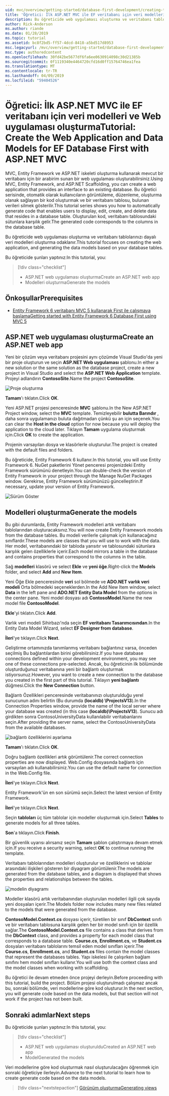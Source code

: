 ```yaml
---
uid: mvc/overview/getting-started/database-first-development/creating-the-web-application
title: 'Öğretici: İlk ASP.NET MVC ile EF veritabanı için veri modelleri ve Web uygulaması oluşturma'
description: Bu öğreticide web uygulaması oluşturma ve veritabanı tablolarınızı dayalı veri modelleri oluşturma odaklanır.
author: Rick-Anderson
ms.author: riande
ms.date: 01/28/2019
ms.topic: tutorial
ms.assetid: bc8f2bd5-ff57-4dcd-8418-a5bd517d8953
msc.legacyurl: /mvc/overview/getting-started/database-first-development/creating-the-web-application
msc.type: authoredcontent
ms.openlocfilehash: 30fd42be5677df6fa6ee0630914098c30d21385b
ms.sourcegitcommit: 0f1119340e4464720cfd16d0ff15764746ea1fea
ms.translationtype: MT
ms.contentlocale: tr-TR
ms.lasthandoff: 04/09/2019
ms.locfileid: "59404526"
---
```

# <a name="tutorial-create-the-web-application-and-data-models-for-ef-database-first-with-aspnet-mvc"></a><span data-ttu-id="3784d-103">Öğretici: İlk ASP.NET MVC ile EF veritabanı için veri modelleri ve Web uygulaması oluşturma</span><span class="sxs-lookup"><span data-stu-id="3784d-103">Tutorial: Create the Web Application and Data Models for EF Database First with ASP.NET MVC</span></span>

 <span data-ttu-id="3784d-104">MVC, Entity Framework ve ASP.NET iskeleti oluşturma kullanarak mevcut bir veritabanı için bir arabirim sunan bir web uygulaması oluşturabilirsiniz.</span><span class="sxs-lookup"><span data-stu-id="3784d-104">Using MVC, Entity Framework, and ASP.NET Scaffolding, you can create a web application that provides an interface to an existing database.</span></span> <span data-ttu-id="3784d-105">Bu öğretici serisinde, otomatik olarak kullanıcıların görüntüleme, düzenleme, oluşturma olanak sağlayan bir kod oluşturmak ve bir veritabanı tablosu, bulunan verileri silmek gösterilir.</span><span class="sxs-lookup"><span data-stu-id="3784d-105">This tutorial series shows you how to automatically generate code that enables users to display, edit, create, and delete data that resides in a database table.</span></span> <span data-ttu-id="3784d-106">Oluşturulan kod, veritabanı tablosundaki sütunlara karşılık gelir.</span><span class="sxs-lookup"><span data-stu-id="3784d-106">The generated code corresponds to the columns in the database table.</span></span>

<span data-ttu-id="3784d-107">Bu öğreticide web uygulaması oluşturma ve veritabanı tablolarınızı dayalı veri modelleri oluşturma odaklanır.</span><span class="sxs-lookup"><span data-stu-id="3784d-107">This tutorial focuses on creating the web application, and generating the data models based on your database tables.</span></span>

<span data-ttu-id="3784d-108">Bu öğreticide şunları yaptınız:</span><span class="sxs-lookup"><span data-stu-id="3784d-108">In this tutorial, you:</span></span>

> [!div class="checklist"]
> * <span data-ttu-id="3784d-109">ASP.NET web uygulaması oluşturma</span><span class="sxs-lookup"><span data-stu-id="3784d-109">Create an ASP.NET web app</span></span>
> * <span data-ttu-id="3784d-110">Modelleri oluşturma</span><span class="sxs-lookup"><span data-stu-id="3784d-110">Generate the models</span></span>

## <a name="prerequisites"></a><span data-ttu-id="3784d-111">Önkoşullar</span><span class="sxs-lookup"><span data-stu-id="3784d-111">Prerequisites</span></span>

* [<span data-ttu-id="3784d-112">Entity Framework 6 veritabanı MVC 5 kullanarak First ile çalışmaya başlama</span><span class="sxs-lookup"><span data-stu-id="3784d-112">Getting started with Entity Framework 6 Database First using MVC 5</span></span>](setting-up-database.md)

## <a name="create-an-aspnet-web-app"></a><span data-ttu-id="3784d-113">ASP.NET web uygulaması oluşturma</span><span class="sxs-lookup"><span data-stu-id="3784d-113">Create an ASP.NET web app</span></span>

<span data-ttu-id="3784d-114">Yeni bir çözüm veya veritabanı projesini aynı çözümde Visual Studio'da yeni bir proje oluşturun ve seçin **ASP.NET Web uygulaması** şablonu.</span><span class="sxs-lookup"><span data-stu-id="3784d-114">In either a new solution or the same solution as the database project, create a new project in Visual Studio and select the **ASP.NET Web Application** template.</span></span> <span data-ttu-id="3784d-115">Projeyi adlandırın **ContosoSite**.</span><span class="sxs-lookup"><span data-stu-id="3784d-115">Name the project **ContosoSite**.</span></span>

![Proje oluşturma](creating-the-web-application/_static/image1.png)

<span data-ttu-id="3784d-117">**Tamam**'ı tıklatın.</span><span class="sxs-lookup"><span data-stu-id="3784d-117">Click **OK**.</span></span>

<span data-ttu-id="3784d-118">Yeni ASP.NET projesi penceresinde **MVC** şablonu.</span><span class="sxs-lookup"><span data-stu-id="3784d-118">In the New ASP.NET Project window, select the **MVC** template.</span></span> <span data-ttu-id="3784d-119">Temizleyebilir **bulutta Barındır** , daha sonra uygulamanızı buluta dağıtmadan çünkü şu an için seçenek.</span><span class="sxs-lookup"><span data-stu-id="3784d-119">You can clear the **Host in the cloud** option for now because you will deploy the application to the cloud later.</span></span> <span data-ttu-id="3784d-120">Tıklayın **Tamam** uygulama oluşturmak için.</span><span class="sxs-lookup"><span data-stu-id="3784d-120">Click **OK** to create the application.</span></span>

<span data-ttu-id="3784d-121">Projenin varsayılan dosya ve klasörlerle oluşturulur.</span><span class="sxs-lookup"><span data-stu-id="3784d-121">The project is created with the default files and folders.</span></span>

<span data-ttu-id="3784d-122">Bu öğreticide, Entity Framework 6 kullanır.</span><span class="sxs-lookup"><span data-stu-id="3784d-122">In this tutorial, you will use Entity Framework 6.</span></span> <span data-ttu-id="3784d-123">NuGet paketlerini Yönet penceresi projenizdeki Entity Framework sürümünü denetleyin.</span><span class="sxs-lookup"><span data-stu-id="3784d-123">You can double-check the version of Entity Framework in your project through the Manage NuGet Packages window.</span></span> <span data-ttu-id="3784d-124">Gerekirse, Entity Framework sürümünüzü güncelleştirin.</span><span class="sxs-lookup"><span data-stu-id="3784d-124">If necessary, update your version of Entity Framework.</span></span>

![Sürüm Göster](creating-the-web-application/_static/image3.png)

## <a name="generate-the-models"></a><span data-ttu-id="3784d-126">Modelleri oluşturma</span><span class="sxs-lookup"><span data-stu-id="3784d-126">Generate the models</span></span>

<span data-ttu-id="3784d-127">Bu gibi durumlarda, Entity Framework modelleri artık veritabanı tablolarından oluşturacaksınız.</span><span class="sxs-lookup"><span data-stu-id="3784d-127">You will now create Entity Framework models from the database tables.</span></span> <span data-ttu-id="3784d-128">Bu modeli verilerle çalışmak için kullanacağınız sınıflardır.</span><span class="sxs-lookup"><span data-stu-id="3784d-128">These models are classes that you will use to work with the data.</span></span> <span data-ttu-id="3784d-129">Her model, veritabanındaki bir tabloda yansıtır ve tablosundaki sütunlara karşılık gelen özelliklerle içerir.</span><span class="sxs-lookup"><span data-stu-id="3784d-129">Each model mirrors a table in the database and contains properties that correspond to the columns in the table.</span></span>

<span data-ttu-id="3784d-130">Sağ **modelleri** klasörü ve select **Ekle** ve **yeni öğe**.</span><span class="sxs-lookup"><span data-stu-id="3784d-130">Right-click the **Models** folder, and select **Add** and **New Item**.</span></span>

<span data-ttu-id="3784d-131">Yeni Öğe Ekle penceresinde **veri** sol bölmede ve **ADO.NET varlık veri modeli** Orta bölmedeki seçeneklerden.</span><span class="sxs-lookup"><span data-stu-id="3784d-131">In the Add New Item window, select **Data** in the left pane and **ADO.NET Entity Data Model** from the options in the center pane.</span></span> <span data-ttu-id="3784d-132">Yeni model dosyası adı **ContosoModel**.</span><span class="sxs-lookup"><span data-stu-id="3784d-132">Name the new model file **ContosoModel**.</span></span>

<span data-ttu-id="3784d-133">**Ekle**'yi tıklatın.</span><span class="sxs-lookup"><span data-stu-id="3784d-133">Click **Add**.</span></span>

<span data-ttu-id="3784d-134">Varlık veri modeli Sihirbazı'nda seçin **EF veritabanı Tasarımcısından**.</span><span class="sxs-lookup"><span data-stu-id="3784d-134">In the Entity Data Model Wizard, select **EF Designer from database**.</span></span>

<span data-ttu-id="3784d-135">**İleri**'ye tıklayın.</span><span class="sxs-lookup"><span data-stu-id="3784d-135">Click **Next**.</span></span>

<span data-ttu-id="3784d-136">Geliştirme ortamınızda tanımlanmış veritabanı bağlantınız varsa, önceden seçilmiş Bu bağlantılardan birini görebilirsiniz.</span><span class="sxs-lookup"><span data-stu-id="3784d-136">If you have database connections defined within your development environment, you may see one of these connections pre-selected.</span></span> <span data-ttu-id="3784d-137">Ancak, bu öğreticinin ilk bölümünde oluşturduğunuz veritabanına yeni bir bağlantı oluşturmak istiyorsunuz.</span><span class="sxs-lookup"><span data-stu-id="3784d-137">However, you want to create a new connection to the database you created in the first part of this tutorial.</span></span> <span data-ttu-id="3784d-138">Tıklayın **yeni bağlantı** düğmesi.</span><span class="sxs-lookup"><span data-stu-id="3784d-138">Click the **New Connection** button.</span></span>

<span data-ttu-id="3784d-139">Bağlantı Özellikleri penceresinde veritabanınızı oluşturulduğu yerel sunucunun adını belirtin (Bu durumda **(localdb) \ProjectsV13**).</span><span class="sxs-lookup"><span data-stu-id="3784d-139">In the Connection Properties window, provide the name of the local server where your database was created (in this case **(localdb)\ProjectsV13**).</span></span> <span data-ttu-id="3784d-140">Sunucu adı girdikten sonra ContosoUniversityData kullanılabilir veritabanlarını seçin.</span><span class="sxs-lookup"><span data-stu-id="3784d-140">After providing the server name, select the ContosoUniversityData from the available databases.</span></span>

![bağlantı özelliklerini ayarlama](creating-the-web-application/_static/image8.png)

<span data-ttu-id="3784d-142">**Tamam**'ı tıklatın.</span><span class="sxs-lookup"><span data-stu-id="3784d-142">Click **OK**.</span></span>

<span data-ttu-id="3784d-143">Doğru bağlantı özellikleri artık görüntülenir.</span><span class="sxs-lookup"><span data-stu-id="3784d-143">The correct connection properties are now displayed.</span></span> <span data-ttu-id="3784d-144">Web.Config dosyasında bağlantı için varsayılan adı kullanabilirsiniz.</span><span class="sxs-lookup"><span data-stu-id="3784d-144">You can use the default name for connection in the Web.Config file.</span></span>

<span data-ttu-id="3784d-145">**İleri**'ye tıklayın.</span><span class="sxs-lookup"><span data-stu-id="3784d-145">Click **Next**.</span></span>

<span data-ttu-id="3784d-146">Entity Framework'ün en son sürümü seçin.</span><span class="sxs-lookup"><span data-stu-id="3784d-146">Select the latest version of Entity Framework.</span></span>

<span data-ttu-id="3784d-147">**İleri**'ye tıklayın.</span><span class="sxs-lookup"><span data-stu-id="3784d-147">Click **Next**.</span></span>

<span data-ttu-id="3784d-148">Seçin **tabloları** üç tüm tablolar için modeller oluşturmak için.</span><span class="sxs-lookup"><span data-stu-id="3784d-148">Select **Tables** to generate models for all three tables.</span></span>

<span data-ttu-id="3784d-149">**Son**'a tıklayın.</span><span class="sxs-lookup"><span data-stu-id="3784d-149">Click **Finish**.</span></span>

<span data-ttu-id="3784d-150">Bir güvenlik uyarısı alırsanız seçin **Tamam** şablon çalıştırmaya devam etmek için.</span><span class="sxs-lookup"><span data-stu-id="3784d-150">If you receive a security warning, select **OK** to continue running the template.</span></span>

<span data-ttu-id="3784d-151">Veritabanı tablolarından modelleri oluşturulur ve özelliklerini ve tablolar arasındaki ilişkileri gösteren bir diyagram görüntülenir.</span><span class="sxs-lookup"><span data-stu-id="3784d-151">The models are generated from the database tables, and a diagram is displayed that shows the properties and relationships between the tables.</span></span>

![modelin diyagramı](creating-the-web-application/_static/image11.png)

<span data-ttu-id="3784d-153">Modeller klasörü artık veritabanından oluşturulan modelleri ilgili çok sayıda yeni dosyaları içerir.</span><span class="sxs-lookup"><span data-stu-id="3784d-153">The Models folder now includes many new files related to the models that were generated from the database.</span></span>

<span data-ttu-id="3784d-154">**ContosoModel.Context.cs** dosyası içerir, türetilen bir sınıf **DbContext** sınıfı ve bir veritabanı tablosuna karşılık gelen her bir model sınıfı için bir özellik sağlar.</span><span class="sxs-lookup"><span data-stu-id="3784d-154">The **ContosoModel.Context.cs** file contains a class that derives from the **DbContext** class, and provides a property for each model class that corresponds to a database table.</span></span> <span data-ttu-id="3784d-155">**Course.cs**, **Enrollment.cs**, ve **Student.cs** dosyaları veritabanı tablolarını temsil eden model sınıfları içerir.</span><span class="sxs-lookup"><span data-stu-id="3784d-155">The **Course.cs**, **Enrollment.cs**, and **Student.cs** files contain the model classes that represent the databases tables.</span></span> <span data-ttu-id="3784d-156">Yapı iskelesi ile çalışırken bağlam sınıfını hem model sınıfları kullanır.</span><span class="sxs-lookup"><span data-stu-id="3784d-156">You will use both the context class and the model classes when working with scaffolding.</span></span>

<span data-ttu-id="3784d-157">Bu öğretici ile devam etmeden önce projeyi derleyin.</span><span class="sxs-lookup"><span data-stu-id="3784d-157">Before proceeding with this tutorial, build the project.</span></span> <span data-ttu-id="3784d-158">Bölüm projesi oluşturulmadı çalışmaz ancak bu, sonraki bölümde, veri modellerine göre kod oluşturur.</span><span class="sxs-lookup"><span data-stu-id="3784d-158">In the next section, you will generate code based on the data models, but that section will not work if the project has not been built.</span></span>

## <a name="next-steps"></a><span data-ttu-id="3784d-159">Sonraki adımlar</span><span class="sxs-lookup"><span data-stu-id="3784d-159">Next steps</span></span>

<span data-ttu-id="3784d-160">Bu öğreticide şunları yaptınız:</span><span class="sxs-lookup"><span data-stu-id="3784d-160">In this tutorial, you:</span></span>

> [!div class="checklist"]
> * <span data-ttu-id="3784d-161">ASP.NET web uygulaması oluşturuldu</span><span class="sxs-lookup"><span data-stu-id="3784d-161">Created an ASP.NET web app</span></span>
> * <span data-ttu-id="3784d-162">Model</span><span class="sxs-lookup"><span data-stu-id="3784d-162">Generated the models</span></span>

<span data-ttu-id="3784d-163">Veri modellerine göre kod oluşturmak nasıl oluşturulacağını öğrenmek için sonraki öğreticiye ilerleyin.</span><span class="sxs-lookup"><span data-stu-id="3784d-163">Advance to the next tutorial to learn how to create generate code based on the data models.</span></span>
> [!div class="nextstepaction"]
> [<span data-ttu-id="3784d-164">Görünüm oluşturma</span><span class="sxs-lookup"><span data-stu-id="3784d-164">Generating views</span></span>](generating-views.md)
